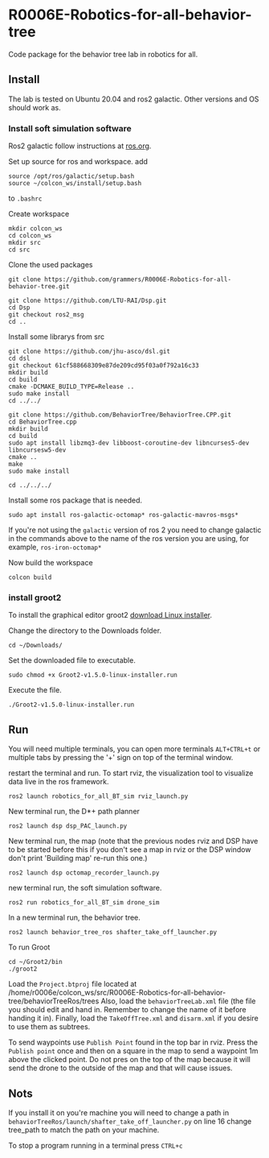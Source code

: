 # R0006E-Robotics-for-all-behavior-tree
Code package for the behavior tree lab in robotics for all.

## Install
The lab is tested on Ubuntu 20.04 and ros2 galactic. Other versions and OS should work as.

### Install soft simulation software
Ros2 galactic follow instructions at [ros.org](https://docs.ros.org/en/galactic/Installation/Ubuntu-Install-Debians.html).

Set up source for ros and workspace.
add
```
source /opt/ros/galactic/setup.bash
source ~/colcon_ws/install/setup.bash
```
to `.bashrc`

Create workspace
```
mkdir colcon_ws
cd colcon_ws
mkdir src
cd src
```
Clone the used packages
```
git clone https://github.com/grammers/R0006E-Robotics-for-all-behavior-tree.git

git clone https://github.com/LTU-RAI/Dsp.git
cd Dsp
git checkout ros2_msg
cd ..
```

Install some librarys from src
```
git clone https://github.com/jhu-asco/dsl.git
cd dsl
git checkout 61cf588668309e87de209cd95f03a0f792a16c33
mkdir build
cd build
cmake -DCMAKE_BUILD_TYPE=Release ..
sudo make install
cd ../../

git clone https://github.com/BehaviorTree/BehaviorTree.CPP.git
cd BehaviorTree.cpp
mkdir build
cd build
sudo apt install libzmq3-dev libboost-coroutine-dev libncurses5-dev libncursesw5-dev 
cmake ..
make
sudo make install

cd ../../../
```
Install some ros package that is needed.
```
sudo apt install ros-galactic-octomap* ros-galactic-mavros-msgs*
```
If you're not using the `galactic` version of ros 2 you need to change galactic in the commands above to the name of the ros version you are using, for example, `ros-iron-octomap*`

Now build the workspace
```
colcon build
```

### install groot2
To install the graphical editor groot2 [download Linux installer](https://www.behaviortree.dev/groot/).

Change the directory to the Downloads folder.
```
cd ~/Downloads/
```
Set the downloaded file to executable.
```
sudo chmod +x Groot2-v1.5.0-linux-installer.run
```
Execute the file.
```
./Groot2-v1.5.0-linux-installer.run
```

## Run
You will need multiple terminals, you can open more terminals `ALT+CTRL+t` or multiple tabs by pressing the '+' sign on top of the terminal window.

restart the terminal and run. To start rviz, the visualization tool to visualize data live in the ros framework.
```
ros2 launch robotics_for_all_BT_sim rviz_launch.py 
```

New terminal run, the D*+ path planner
```
ros2 launch dsp dsp_PAC_launch.py 
```

New terminal run, the map (note that the previous nodes rviz and DSP have to be started before this if you don't see a map in rviz or the DSP window don't print 'Building map' re-run this one.)
```
ros2 launch dsp octomap_recorder_launch.py 
```

new terminal run, the soft simulation software.
```
ros2 run robotics_for_all_BT_sim drone_sim 
```

In a new terminal run, the behavior tree.
```
ros2 launch behavior_tree_ros shafter_take_off_launcher.py
```

To run Groot
```
cd ~/Groot2/bin
./groot2
```


Load the `Project.btproj` file located at /home/r0006e/colcon_ws/src/R0006E-Robotics-for-all-behavior-tree/behaviorTreeRos/trees
Also, load the `behaviorTreeLab.xml` file (the file you should edit and hand in. Remember to change the name of it before handing it in).
Finally, load the `TakeOffTree.xml` and `disarm.xml` if you desire to use them as subtrees.


To send waypoints use `Publish Point` found in the top bar in rviz. Press the `Publish point` once and then on a square in the map to send a waypoint 1m above the clicked point. Do not pres on the top of the map because it will send the drone to the outside of the map and that will cause issues.

## Nots
If you install it on you're machine you will need to change a path in  `behaviorTreeRos/launch/shafter_take_off_launcher.py` on line 16 change tree_path to match the path on your machine.

To stop a program running in a terminal press `CTRL+c`

